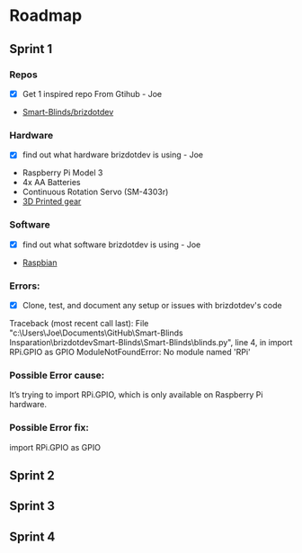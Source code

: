 # Roadmap

## Sprint 1

### Repos
- [x] Get 1 inspired repo From Gtihub - Joe

- [Smart-Blinds/brizdotdev](https://github.com/brizdotdev/Smart-Blinds)

### Hardware
- [x] find out what hardware brizdotdev is using - Joe

- Raspberry Pi Model 3
- 4x AA Batteries
- Continuous Rotation Servo (SM-4303r)
- [3D Printed gear](http://www.thingiverse.com/thing:867)

### Software
- [x] find out what software brizdotdev is using - Joe

- [Raspbian](https://www.raspberrypi.org/downloads/raspbian/)

### Errors:
- [x] Clone, test, and document any setup or issues with brizdotdev's code

Traceback (most recent call last):
  File "c:\Users\Joe\Documents\GitHub\Smart-Blinds Insparation\brizdotdevSmart-Blinds\Smart-Blinds\blinds.py", line 4, in <module>
    import RPi.GPIO as GPIO
ModuleNotFoundError: No module named 'RPi'

### Possible Error cause:
It’s trying to import RPi.GPIO, which is only available on Raspberry Pi hardware.

### Possible Error fix:
import RPi.GPIO as GPIO


## Sprint 2

## Sprint 3

## Sprint 4
